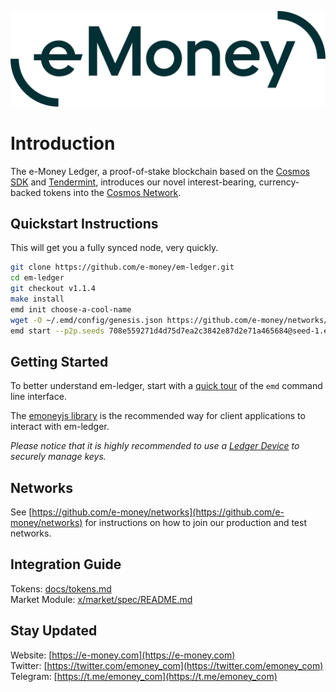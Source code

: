 ![e-Money wordmark](docs/e-money%20wordmark.svg)

# Introduction

The e-Money Ledger, a proof-of-stake blockchain based on the [Cosmos SDK](https://github.com/cosmos/cosmos-sdk) and [Tendermint](https://github.com/tendermint/tendermint), introduces our novel interest-bearing, currency-backed tokens into the [Cosmos Network](https://cosmos.network).

## Quickstart Instructions

This will get you a fully synced node, very quickly.

```bash
git clone https://github.com/e-money/em-ledger.git
cd em-ledger
git checkout v1.1.4
make install
emd init choose-a-cool-name
wget -O ~/.emd/config/genesis.json https://github.com/e-money/networks/raw/master/emoney-3/genesis.json
emd start --p2p.seeds 708e559271d4d75d7ea2c3842e87d2e71a465684@seed-1.emoney.validator.network:28656,336cdb655ea16413a8337e730683ddc0a24af9de@seed-2.emoney.validator.network:28656,ecec8933d80da5fccda6bdd72befe7e064279fc1@207.180.213.123:26676,0ad7bc7687112e212bac404670aa24cd6116d097@50.18.83.75:26656,1723e34f45f54584f44d193ce9fd9c65271ca0b3@13.124.62.83:26656,1218e56fa55404332275ebf4e2862a3b6cbdc002@seed-emoney.goldenratiostaking.net:16186
```



## Getting Started

To better understand em-ledger, start with a [quick tour](docs/emd.md) of the `emd` command line interface.

The [emoneyjs library](https://github.com/e-money/emoneyjs) is the recommended way for client applications to interact with em-ledger.

_Please notice that it is highly recommended to use a [Ledger Device](docs/ledger.md) to securely manage keys._

## Networks

See [https://github.com/e-money/networks](https://github.com/e-money/networks) for instructions on how to join our production and test networks.

## Integration Guide

Tokens: [docs/tokens.md](docs/tokens.md)  
Market Module: [x/market/spec/README.md](x/market/spec/README.md)  

## Stay Updated

Website: [https://e-money.com](https://e-money.com)  
Twitter: [https://twitter.com/emoney_com](https://twitter.com/emoney_com)  
Telegram: [https://t.me/emoney_com](https://t.me/emoney_com)  
